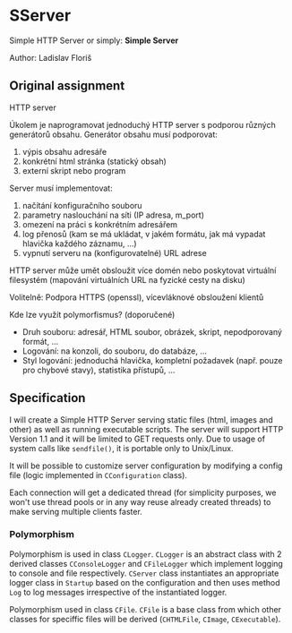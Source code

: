 # SServer
Simple HTTP Server or simply: **Simple Server**

Author: Ladislav Floriš

## Original assignment
HTTP server

Úkolem je naprogramovat jednoduchý HTTP server s podporou různých generátorů obsahu. Generátor obsahu musí podporovat:

1. výpis obsahu adresáře
2. konkrétní html stránka (statický obsah)
3. externí skript nebo program

Server musí implementovat:

1. načítání konfiguračního souboru
2. parametry naslouchání na síti (IP adresa, m_port)
3. omezení na práci s konkrétním adresářem
4. log přenosů (kam se má ukládat, v jakém formátu, jak má vypadat hlavička každého záznamu, ...)
5. vypnutí serveru na (konfigurovatelné) URL adrese

HTTP server může umět obsloužit více domén nebo poskytovat virtuální filesystém (mapování virtuálních URL na fyzické cesty na disku)

Volitelně: Podpora HTTPS (openssl), vícevláknové obsloužení klientů

Kde lze využít polymorfismus? (doporučené)

- Druh souboru: adresář, HTML soubor, obrázek, skript, nepodporovaný formát, ...
- Logování: na konzoli, do souboru, do databáze, ...
- Styl logování: jednoduchá hlavička, kompletní požadavek (např. pouze pro chybové stavy), statistika přístupů, ...

## Specification
I will create a Simple HTTP Server serving static files (html, images and other) as well as running executable scripts.
The server will support HTTP Version 1.1 and it will be limited to GET requests only.
Due to usage of system calls like `sendfile()`, it is portable only to Unix/Linux.

It will be possible to customize server configuration by modifying a config file (logic implemented in `CConfiguration` class).

Each connection will get a dedicated thread (for simplicity purposes, we won't use thread pools or in any way reuse
already created threads) to make serving multiple clients faster.

### Polymorphism 
Polymorphism is used in class `CLogger`. `CLogger` is an abstract class with 2 derived classes `CConsoleLogger` and `CFileLogger`
which implement logging to console and file respectively. `CServer` class instantiates an appropriate logger class in `Startup` 
based on the configuration and then uses method `Log` to log messages irrespective of the instantiated logger.

Polymorphism used in class `CFile`. `CFile` is a base class from which other classes for speciffic files will be derived
(`CHTMLFile`, `CImage`, `CExecutable`).